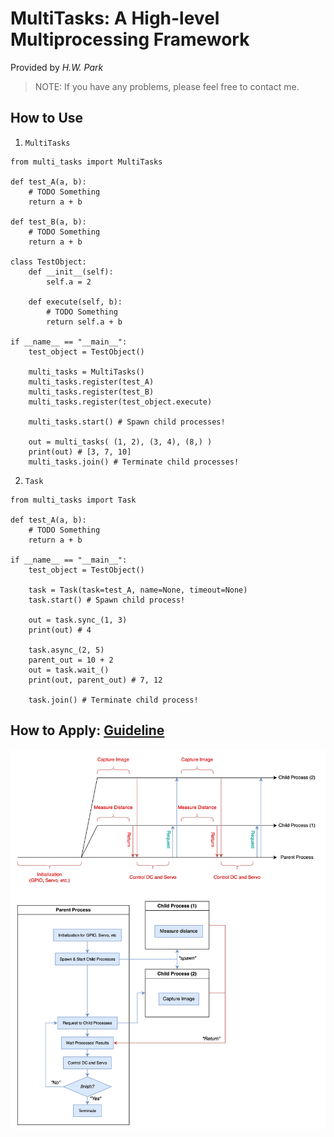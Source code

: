 # MultiTasks: A High-level Multiprocessing Framework
Provided by *H.W. Park*   
> NOTE: If you have any problems, please feel free to contact me.

## How to Use
1. `MultiTasks`
```
from multi_tasks import MultiTasks

def test_A(a, b):
    # TODO Something
    return a + b

def test_B(a, b):
    # TODO Something
    return a + b

class TestObject:
    def __init__(self):
        self.a = 2

    def execute(self, b):
        # TODO Something
        return self.a + b

if __name__ == "__main__":
    test_object = TestObject()

    multi_tasks = MultiTasks()
    multi_tasks.register(test_A)
    multi_tasks.register(test_B)
    multi_tasks.register(test_object.execute)

    multi_tasks.start() # Spawn child processes!

    out = multi_tasks( (1, 2), (3, 4), (8,) )
    print(out) # [3, 7, 10]
    multi_tasks.join() # Terminate child processes!
```
2. `Task`
```
from multi_tasks import Task

def test_A(a, b):
    # TODO Something
    return a + b

if __name__ == "__main__":
    test_object = TestObject()

    task = Task(task=test_A, name=None, timeout=None)
    task.start() # Spawn child process!

    out = task.sync_(1, 3)
    print(out) # 4

    task.async_(2, 5)
    parent_out = 10 + 2
    out = task.wait_()
    print(out, parent_out) # 7, 12

    task.join() # Terminate child process!
```


## How to Apply: [Guideline](./guideline.md)
![image](./overview.png)

